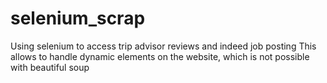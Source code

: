 # selenium_scrap
Using selenium to access trip advisor reviews and indeed job posting
This allows to handle dynamic elements on the website, which is not possible with beautiful soup
